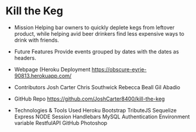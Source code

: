 # Kill the Keg

 - Mission
Helping bar owners to quickly deplete kegs from leftover product, while helping avid beer drinkers find less expensive ways to drink with friends.

 - Future Features
Provide events grouped by dates with the dates as headers.

 - Webpage (Heroku Deployment
https://obscure-eyrie-90813.herokuapp.com/

 - Contributors
Josh Carter
Chris Southwick
Rebecca Beall
Gil Abadio

 - GitHub Repo
https://github.com/JoshCarter8400/kill-the-keg

 - Technologies & Tools Used
Heroku
Bootstrap
TributeJS
Sequelize
Express
NODE
Session
Handlebars
MySQL
Authentication
Environment variable
RestfulAPI
GitHub
Photoshop
